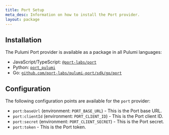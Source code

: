```yaml
---
title: Port Setup
meta_desc: Information on how to install the Port provider.
layout: package
---
```


## Installation

The Pulumi Port provider is available as a package in all Pulumi languages:

* JavaScript/TypeScript: [`@port-labs/port`](https://www.npmjs.com/package/@port-labs/port)
* Python: [`port_pulumi`](https://pypi.org/project/port_pulumi/)
* Go: [`github.com/port-labs/pulumi-port/sdk/go/port`](https://github.com/port-labs/pulumi-port/sdk/go/port)

## Configuration

The following configuration points are available for the `port` provider:

- `port:baseUrl` (environment: `PORT_BASE_URL`) - This is the Port base URL.
- `port:clientId` (environment: `PORT_CLIENT_ID`) - This is the Port client ID.
- `port:secret` (environment: `PORT_CLIENT_SECRET`) - This is the Port secret.
- `port:token` - This is the Port token.

